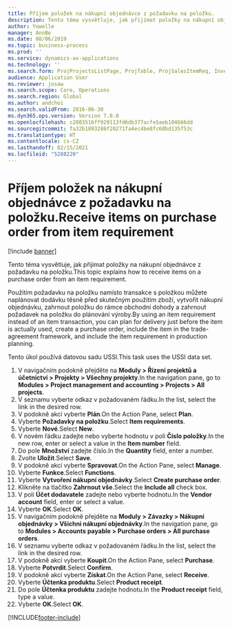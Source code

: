 ```yaml
---
title: Příjem položek na nákupní objednávce z požadavku na položku.
description: Tento téma vysvětluje, jak přijímat položky na nákupní objednávce z požadavku na položku.
author: Yowelle
manager: AnnBe
ms.date: 08/06/2019
ms.topic: business-process
ms.prod: ''
ms.service: dynamics-ax-applications
ms.technology: ''
ms.search.form: ProjProjectsListPage, ProjTable, ProjSalesItemReq, InventItemIdLookupSimple, PurchCreateFromSalesOrder, VendAccountItemLookup, PurchTable, PurchEditLines
audience: Application User
ms.reviewer: josaw
ms.search.scope: Core, Operations
ms.search.region: Global
ms.author: andchoi
ms.search.validFrom: 2016-06-30
ms.dyn365.ops.version: Version 7.0.0
ms.openlocfilehash: c2083516ff929113fd6db377acfe5aeb104666dd
ms.sourcegitcommit: fa32b1893286f20271fa4ec4be8fc68bd135f53c
ms.translationtype: HT
ms.contentlocale: cs-CZ
ms.lasthandoff: 02/15/2021
ms.locfileid: "5288220"
---
```

# <a name="receive-items-on-purchase-order-from-item-requirement"></a><span data-ttu-id="22296-103">Příjem položek na nákupní objednávce z požadavku na položku.</span><span class="sxs-lookup"><span data-stu-id="22296-103">Receive items on purchase order from item requirement</span></span>

[!include [banner](../../includes/banner.md)]

<span data-ttu-id="22296-104">Tento téma vysvětluje, jak přijímat položky na nákupní objednávce z požadavku na položku.</span><span class="sxs-lookup"><span data-stu-id="22296-104">This topic explains how to receive items on a purchase order from an item requirement.</span></span>

<span data-ttu-id="22296-105">Použitím požadavku na položku namísto transakce s položkou můžete naplánovat dodávku těsně před skutečným použitím zboží, vytvořit nákupní objednávku, zahrnout položku do rámce obchodní dohody a zahrnout požadavek na položku do plánování výroby.</span><span class="sxs-lookup"><span data-stu-id="22296-105">By using an item requirement instead of an item transaction, you can plan for delivery just before the item is actually used, create a purchase order, include the item in the trade-agreement framework, and include the item requirement in production planning.</span></span> 

<span data-ttu-id="22296-106">Tento úkol používá datovou sadu USSI.</span><span class="sxs-lookup"><span data-stu-id="22296-106">This task uses the USSI data set.</span></span>

1. <span data-ttu-id="22296-107">V navigačním podokně přejděte na **Moduly > Řízení projektů a účetnictví > Projekty > Všechny projekty**.</span><span class="sxs-lookup"><span data-stu-id="22296-107">In the navigation pane, go to **Modules > Project management and accounting > Projects > All projects**.</span></span>
2. <span data-ttu-id="22296-108">V seznamu vyberte odkaz v požadovaném řádku.</span><span class="sxs-lookup"><span data-stu-id="22296-108">In the list, select the link in the desired row.</span></span>
3. <span data-ttu-id="22296-109">V podokně akcí vyberte **Plán**.</span><span class="sxs-lookup"><span data-stu-id="22296-109">On the Action Pane, select **Plan**.</span></span>
4. <span data-ttu-id="22296-110">Vyberte **Požadavky na položku**.</span><span class="sxs-lookup"><span data-stu-id="22296-110">Select **Item requirements**.</span></span>
5. <span data-ttu-id="22296-111">Vyberte **Nové**.</span><span class="sxs-lookup"><span data-stu-id="22296-111">Select **New**.</span></span>
6. <span data-ttu-id="22296-112">V novém řádku zadejte nebo vyberte hodnotu v poli **Číslo položky**.</span><span class="sxs-lookup"><span data-stu-id="22296-112">In the new row, enter or select a value in the **Item number** field.</span></span>
7. <span data-ttu-id="22296-113">Do pole **Množství** zadejte číslo.</span><span class="sxs-lookup"><span data-stu-id="22296-113">In the **Quantity** field, enter a number.</span></span>
8. <span data-ttu-id="22296-114">Zvolte **Uložit**.</span><span class="sxs-lookup"><span data-stu-id="22296-114">Select **Save**.</span></span>
9. <span data-ttu-id="22296-115">V podokně akcí vyberte **Spravovat**.</span><span class="sxs-lookup"><span data-stu-id="22296-115">On the Action Pane, select **Manage**.</span></span>
10. <span data-ttu-id="22296-116">Vyberte **Funkce**.</span><span class="sxs-lookup"><span data-stu-id="22296-116">Select **Functions**.</span></span>
11. <span data-ttu-id="22296-117">Vyberte **Vytvoření nákupní objednávky**.</span><span class="sxs-lookup"><span data-stu-id="22296-117">Select **Create purchase order**.</span></span>
12. <span data-ttu-id="22296-118">Klikněte na tlačítko **Zahrnout vše**.</span><span class="sxs-lookup"><span data-stu-id="22296-118">Select the **Include all** check box.</span></span>
13. <span data-ttu-id="22296-119">V poli **Účet dodavatele** zadejte nebo vyberte hodnotu.</span><span class="sxs-lookup"><span data-stu-id="22296-119">In the **Vendor account** field, enter or select a value.</span></span>
14. <span data-ttu-id="22296-120">Vyberte **OK**.</span><span class="sxs-lookup"><span data-stu-id="22296-120">Select **OK**.</span></span>
15. <span data-ttu-id="22296-121">V navigačním podokně přejděte na **Moduly > Závazky > Nákupní objednávky > Všichni nákupní objednávky**.</span><span class="sxs-lookup"><span data-stu-id="22296-121">In the navigation pane, go to **Modules > Accounts payable > Purchase orders > All purchase orders**.</span></span>
16. <span data-ttu-id="22296-122">V seznamu vyberte odkaz v požadovaném řádku.</span><span class="sxs-lookup"><span data-stu-id="22296-122">In the list, select the link in the desired row.</span></span>
17. <span data-ttu-id="22296-123">V podokně akcí vyberte **Koupit**.</span><span class="sxs-lookup"><span data-stu-id="22296-123">On the Action Pane, select **Purchase**.</span></span>
18. <span data-ttu-id="22296-124">Vyberte **Potvrdit**.</span><span class="sxs-lookup"><span data-stu-id="22296-124">Select **Confirm**.</span></span>
19. <span data-ttu-id="22296-125">V podokně akcí vyberte **Získat**.</span><span class="sxs-lookup"><span data-stu-id="22296-125">On the Action Pane, select **Receive**.</span></span>
20. <span data-ttu-id="22296-126">Vyberte **Účtenka produktu**.</span><span class="sxs-lookup"><span data-stu-id="22296-126">Select **Product receipt**.</span></span>
21. <span data-ttu-id="22296-127">Do pole **Účtenka produktu** zadejte hodnotu.</span><span class="sxs-lookup"><span data-stu-id="22296-127">In the **Product receipt** field, type a value.</span></span>
22. <span data-ttu-id="22296-128">Vyberte **OK**.</span><span class="sxs-lookup"><span data-stu-id="22296-128">Select **OK**.</span></span>



[!INCLUDE[footer-include](../../includes/footer-banner.md)]